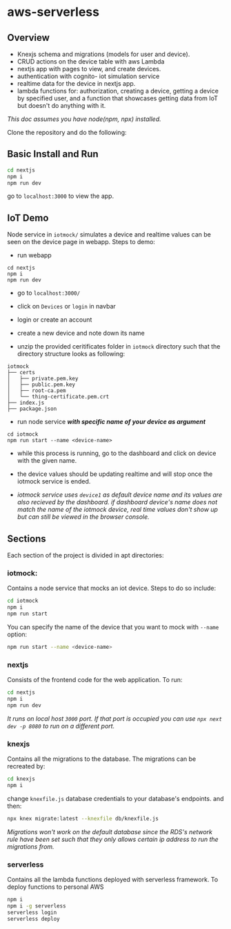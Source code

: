 # aws-serverless

## Overview

- Knexjs schema and migrations (models for user and device). 
- CRUD actions on the device table with aws Lambda
- nextjs app with pages to view, and create devices.
- authentication with cognito- iot simulation service
- realtime data for the device in nextjs app.
- lambda functions for: authorization, creating a device, getting a device by specified user, and a function that showcases getting data from IoT but doesn't do anything with it. 

_This doc assumes you have node(npm, npx) installed._

Clone the repository and do the following: 

## Basic Install and Run

```bash
cd nextjs
npm i
npm run dev
```
go to `localhost:3000` to view the app.

## IoT Demo

Node service in `iotmock/` simulates a device and realtime values can be seen on the device page in webapp. Steps to demo:

- run webapp
```
cd nextjs
npm i
npm run dev
```

- go to `localhost:3000/`

- click on `Devices` or `login` in navbar

- login or create an account

- create a new device and note down its name

- unzip the provided ceritificates folder in `iotmock` directory such that the directory structure looks as following:

```
iotmock
├── certs
│   ├── private.pem.key
│   ├── public.pem.key
│   ├── root-ca.pem
│   └── thing-certificate.pem.crt
├── index.js
├── package.json
```

- run node service ***with specific name of your device as argument***
```
cd iotmock
npm run start --name <device-name>
```

- while this process is running, go to the dashboard and click on device with the given name. 

- the device values should be updating realtime and will stop once the iotmock service is ended.

- _iotmock service uses `device1` as default device name and its values are also recieved by the dashboard. if dashboard device's name does not match the name of the iotmock device, real time values don't show up but can still be viewed in the browser console._

## Sections

Each section of the project is divided in apt directories: 

### iotmock: 

Contains a node service that mocks an iot device. Steps to do so include: 

```bash
cd iotmock
npm i
npm run start
```

You can specify the name of the device that you want to mock with `--name` option:

```bash 
npm run start --name <device-name>
```

### nextjs

Consists of the frontend code for the web application. To run:

```bash
cd nextjs
npm i
npm run dev
```

_It runs on local host `3000` port. If that port is occupied you can use `npx next dev -p 8080` to run on a different port._

### knexjs

Contains all the migrations to the database. The migrations can be recreated by:

```bash 
cd knexjs
npm i 
```

change `knexfile.js` database credentials to your database's endpoints. and then:

```bash
npx knex migrate:latest --knexfile db/knexfile.js
```

_Migrations won't work on the default database since the RDS's network rule have been set such that they only allows certain ip address to run the migrations from._

### serverless

Contains all the lambda functions deployed with serverless framework. To deploy functions to personal AWS

```bash
npm i
npm i -g serverless
serverless login
serverless deploy
```

